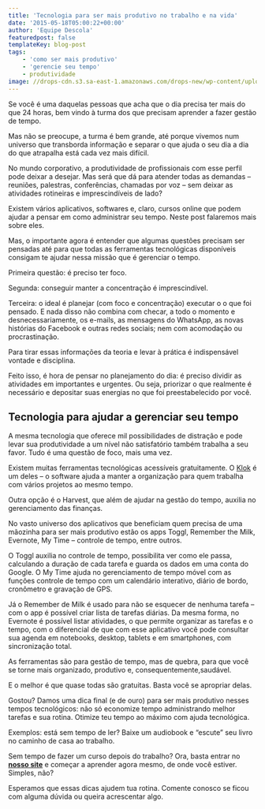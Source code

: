 ```yaml
---
title: 'Tecnologia para ser mais produtivo no trabalho e na vida'
date: '2015-05-18T05:00:22+00:00'
author: 'Equipe Descola'
featuredpost: false
templateKey: blog-post
tags:
    - 'como ser mais produtivo'
    - 'gerencie seu tempo'
    - produtividade
image: //drops-cdn.s3.sa-east-1.amazonaws.com/drops-new/wp-content/uploads/2015/05/18050022/tecnologia-para-ser-mais-produtivo-150x150.png
---
```

Se você é uma daquelas pessoas que acha que o dia precisa ter mais do que 24 horas, bem vindo à turma dos que precisam aprender a fazer gestão de tempo.

Mas não se preocupe, a turma é bem grande, até porque vivemos num universo que transborda informação e separar o que ajuda o seu dia a dia do que atrapalha está cada vez mais difícil.

No mundo corporativo, a produtividade de profissionais com esse perfil pode deixar a desejar. Mas será que dá para atender todas as demandas – reuniões, palestras, conferências, chamadas por voz – sem deixar as atividades rotineiras e imprescindíveis de lado?

Existem vários aplicativos, softwares e, claro, cursos online que podem ajudar a pensar em como administrar seu tempo. Neste post falaremos mais sobre eles.

Mas, o importante agora é entender que algumas questões precisam ser pensadas até para que todas as ferramentas tecnológicas disponíveis consigam te ajudar nessa missão que é gerenciar o tempo.

Primeira questão: é preciso ter foco.

Segunda: conseguir manter a concentração é imprescindível.

Terceira: o ideal é planejar (com foco e concentração) executar o o que foi pensado. E nada disso não combina com checar, a todo o momento e desnecessariamente, os e-mails, as mensagens do WhatsApp, as novas histórias do Facebook e outras redes sociais; nem com acomodação ou procrastinação.

Para tirar essas informações da teoria e levar à prática é indispensável vontade e disciplina.

Feito isso, é hora de pensar no planejamento do dia: é preciso dividir as atividades em importantes e urgentes. Ou seja, priorizar o que realmente é necessário e depositar suas energias no que foi preestabelecido por você.

**Tecnologia para ajudar a gerenciar seu tempo**
------------------------------------------------

A mesma tecnologia que oferece mil possibilidades de distração e pode levar sua produtividade a um nível não satisfatório também trabalha a seu favor. Tudo é uma questão de foco, mais uma vez.

Existem muitas ferramentas tecnológicas acessíveis gratuitamente. O [Klok](http://download.cnet.com/Klok/3000-2064_4-10827375.html) é um deles – o software ajuda a manter a organização para quem trabalha com vários projetos ao mesmo tempo.

Outra opção é o Harvest, que além de ajudar na gestão do tempo, auxilia no gerenciamento das finanças.

No vasto universo dos aplicativos que beneficiam quem precisa de uma mãozinha para ser mais produtivo estão os apps Toggl, Remember the Milk, Evernote, My Time – controle de tempo, entre outros.

O Toggl auxilia no controle de tempo, possibilita ver como ele passa, calculando a duração de cada tarefa e guarda os dados em uma conta do Google. O My Time ajuda no gerenciamento de tempo móvel com as funções controle de tempo com um calendário interativo, diário de bordo, cronômetro e gravação de GPS.

Já o Remember de Milk é usado para não se esquecer de nenhuma tarefa – com o app é possível criar lista de tarefas diárias. Da mesma forma, no Evernote é possível listar atividades, o que permite organizar as tarefas e o tempo, com o diferencial de que com esse aplicativo você pode consultar sua agenda em notebooks, desktop, tablets e em smartphones, com sincronização total.

As ferramentas são para gestão de tempo, mas de quebra, para que você se torne mais organizado, produtivo e, consequentemente,saudável.

E o melhor é que quase todas são gratuitas. Basta você se apropriar delas.

Gostou? Damos uma dica final (e de ouro) para ser mais produtivo nesses tempos tecnológicos: não só economize tempo administrando melhor tarefas e sua rotina. Otimize teu tempo ao máximo com ajuda tecnológica.

Exemplos: está sem tempo de ler? Baixe um audiobook e “escute” seu livro no caminho de casa ao trabalho.

Sem tempo de fazer um curso depois do trabalho? Ora, basta entrar no [**nosso site**](http://descola.org/cursos) e começar a aprender agora mesmo, de onde você estiver. Simples, não?

Esperamos que essas dicas ajudem tua rotina. Comente conosco se ficou com alguma dúvida ou queira acrescentar algo.